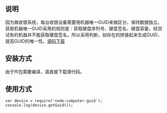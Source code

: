 ## 说明

因为做收银系统，每台收银设备需要用机器唯一GUID来做区分，保持数据独立。获取机器唯一GUID采用的规则是：获取硬盘序列号、硬盘签名、硬盘容量，经测试有的机器并不能获取硬盘签名，所以采用判断，如存在的拼接起来生成GUID，提高GUID的唯一性。<a href="https://github.com/Tanghailun/node-computer-guid">源码下载</a>

## 安装方式
由于ffi包需要编译，请直接下载源代码。

## 使用方式
```
var device = require('node-computer-guid');
console.log(device.getGuid());
```